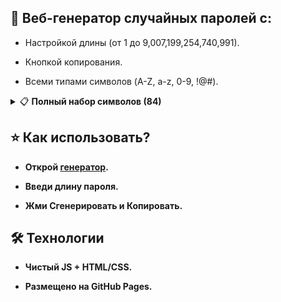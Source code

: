 ## 🔐 Веб-генератор случайных паролей с:

- Настройкой длины (от 1 до 9,007,199,254,740,991).

- Кнопкой копирования.

- Всеми типами символов (A-Z, a-z, 0-9, !@#).

<details>
<summary>📋 <strong>Полный набор символов (84)<strong></summary>
  
- ABCDEFGHIJKLMNOPQRSTUVWXYZ
  
- abcdefghijklmnopqrstuvwxyz

- 0123456789
  
- !@#$%^&*()_+~`|}{[]:;?><,./-=

</details>

## ⭐ Как использовать?

- Открой [генератор](https://driversline.github.io/password/html/).

- Введи длину пароля.

- Жми Сгенерировать и Копировать.

## 🛠️ Технологии

- Чистый JS + HTML/CSS.

- Размещено на GitHub Pages.
